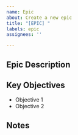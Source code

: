 ```yaml
---
name: Epic
about: Create a new epic
title: "[EPIC] "
labels: epic
assignees: ''

---
```


## Epic Description
<!-- Provide an overview of this epic -->

## Key Objectives
<!-- List the main objectives this epic aims to achieve -->
- Objective 1
- Objective 2

## Notes
<!-- Any additional notes or context -->
